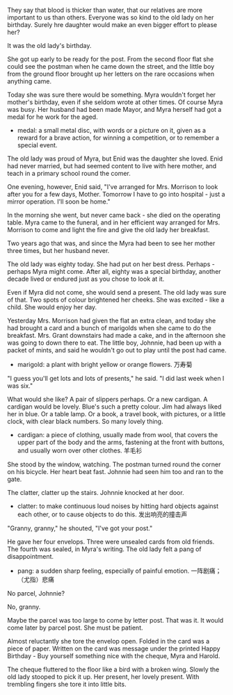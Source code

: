 They say that blood is thicker than water, that our relatives are more important to us than others. Everyone was so kind to the old lady on her birthday. Surely hre daughter would make an even bigger effort to please her?

It was the old lady's birthday.

She got up early to be ready for the post. From the second floor flat she could see the postman when he came down the street, and the little boy from the ground floor brought up her letters on the rare occasions when anything came.

Today she was sure there would be something. Myra wouldn't forget her mother's birthday, even if she seldom wrote at other times. Of course Myra was busy. Her husband had been made Mayor, and Myra herself had got a medal for he work for the aged.

* medal: a small metal disc, with words or a picture on it, given as a reward for a brave action, for winning a competition, or to remember a special event.

The old lady was proud of Myra, but Enid was the daughter she loved. Enid had never married, but had seemed content to live with here mother, and teach in a primary school round the comer.

One evening, however, Enid said, "I've arranged for Mrs. Morrison to look after you for a few days, Mother. Tomorrow I have to go into hospital - just a mirror operation. I'll soon be home."

In the morning she went, but never came back - she died on the operating table. Myra came to the funeral, and in her efficient way arranged for Mrs. Morrison to come and light the fire and give the old lady her breakfast.

Two years ago that was, and since the Myra had been to see her mother three times, but her husband never.

The old lady was eighty today. She had put on her best dress. Perhaps - perhaps Myra might come. After all, eighty was a special birthday, another decade lived or endured just as you chose to look at it.

Even if Myra did not come, she would send a present. The old lady was sure of that. Two spots of colour brightened her cheeks. She was excited - like a child. She would enjoy her day.

Yesterday Mrs. Morrison had given the flat an extra clean, and today she had brought a card and a bunch of marigolds when she came to do the breakfast. Mrs. Grant downstairs had made a cake, and in the afternoon she was going to down there to eat. The little boy, Johnnie, had been up with a packet of mints, and said he wouldn't go out to play until the post had came.

* marigold: a plant with bright yellow or orange flowers. 万寿菊

"I guess you'll get lots and lots of presents," he said. "I did last week when I was six."

What would she like? A pair of slippers perhaps. Or a new cardigan. A cardigan would be lovely. Blue's such a pretty colour. Jim had always liked her in blue. Or a table lamp. Or a book, a travel book, with pictures, or a little clock, with clear black numbers. So many lovely thing.

* cardigan: a piece of clothing, usually made from wool, that covers the upper part of the body and the arms, fastening at the front with buttons, and usually worn over other clothes. 羊毛衫

She stood by the window, watching. The postman turned round the corner on his bicycle. Her heart beat fast. Johnnie had seen him too and ran to the gate.

The clatter, clatter up the stairs. Johnnie knocked at her door.

* clatter: to make continuous loud noises by hitting hard objects against each other, or to cause objects to do this. 发出响亮的撞击声

"Granny, granny," he shouted, "I've got your post."

He gave her four envelops. Three were unsealed cards from old friends. The fourth was sealed, in Myra's writing. The old lady felt a pang of disappointment.

* pang: a sudden sharp feeling, especially of painful emotion. 一阵剧痛；（尤指）悲痛

No parcel, Johnnie?

No, granny.

Maybe the parcel was too large to come by letter post. That was it. It would come later by parcel post. She must be patient.

Almost reluctantly she tore the envelop open. Folded in the card was a piece of paper. Written on the card was message under the printed Happy Birthday - Buy yourself something nice with the cheque, Myra and Harold.

The cheque fluttered to the floor like a bird with a broken wing. Slowly the old lady stooped to pick it up. Her present, her lovely present. With trembling fingers she tore it into little bits.
